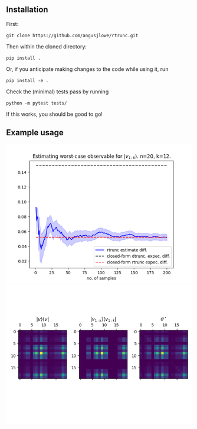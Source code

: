 ## Installation

First:

```console
git clone https://github.com/angusjlowe/rtrunc.git
```
Then within the cloned directory:

```console
pip install .
```

Or, if you anticipate making changes to the code while using it,
run

```console
pip install -e .
```

Check the (minimal) tests pass by running

```console
python -m pytest tests/
```

If this works, you should be good to go!

## Example usage

<img src="https://raw.githubusercontent.com/angusjlowe/rtrunc/refs/heads/master/static/img/trunc_estimate_1.png?token=GHSAT0AAAAAADE5APMLR4B357WDBIMROGLI2CGSTCQ" />

<img src="https://raw.githubusercontent.com/angusjlowe/rtrunc/refs/heads/master/static/img/trunc_visualization_1.png?token=GHSAT0AAAAAADE5APMKID5QOA4MP3IFVRNO2CGSTZA" />
